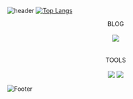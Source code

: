 ![header](https://capsule-render.vercel.app/api?type=waving&color=gradient&text=%20HELLO%20%20&height=200&fontSize=100)
[![Top Langs](https://github-readme-stats.vercel.app/api/top-langs/?username=SWARVY&layout=compact)](https://github.com/SWARVY/github-readme-stats)

<div align="center">
  <div>BLOG</div>
  <br/>
  <div>
    <a href="https://swarvy.tistory.com/"><img src="https://img.shields.io/badge/Tistory-000000?style=flat-square&logo=tistory&logoColor=white"/></a>
  </div>
  <br/><br/>
  <div>TOOLS</div>
  <br/>
  <div>
    <img src="https://img.shields.io/badge/JavaScript-F7DF1E?style=flat-square&logo=javascript&logoColor=black"/>
    <img src="https://img.shields.io/badge/React-61DAFB?style=flat-square&logo=react&logoColor=black"/>
  </div>
</div>
  
![Footer](https://capsule-render.vercel.app/api?type=waving&color=gradient&height=200&section=footer)
  
<!--
**SWARVY/SWARVY** is a ✨ _special_ ✨ repository because its `README.md` (this file) appears on your GitHub profile.

Here are some ideas to get you started:

- 🔭 I’m currently working on ...
- 🌱 I’m currently learning ...
- 👯 I’m looking to collaborate on ...
- 🤔 I’m looking for help with ...
- 💬 Ask me about ...
- 📫 How to reach me: ...
- 😄 Pronouns: ...
- ⚡ Fun fact: ...
-->
